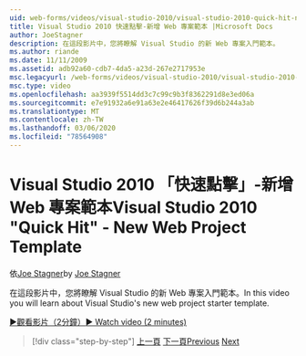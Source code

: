 ```yaml
---
uid: web-forms/videos/visual-studio-2010/visual-studio-2010-quick-hit-new-web-project-template
title: Visual Studio 2010 快速點擊-新增 Web 專案範本 |Microsoft Docs
author: JoeStagner
description: 在這段影片中，您將瞭解 Visual Studio 的新 Web 專案入門範本。
ms.author: riande
ms.date: 11/11/2009
ms.assetid: adb92a60-cdb7-4da5-a23d-267e2717953e
msc.legacyurl: /web-forms/videos/visual-studio-2010/visual-studio-2010-quick-hit-new-web-project-template
msc.type: video
ms.openlocfilehash: aa3939f5514dd3c7c99c9b3f8362291d8e3ed06a
ms.sourcegitcommit: e7e91932a6e91a63e2e46417626f39d6b244a3ab
ms.translationtype: MT
ms.contentlocale: zh-TW
ms.lasthandoff: 03/06/2020
ms.locfileid: "78564908"
---
```

# <a name="visual-studio-2010-quick-hit---new-web-project-template"></a><span data-ttu-id="b3468-103">Visual Studio 2010 「快速點擊」-新增 Web 專案範本</span><span class="sxs-lookup"><span data-stu-id="b3468-103">Visual Studio 2010 "Quick Hit" - New Web Project Template</span></span>

<span data-ttu-id="b3468-104">依[Joe Stagner](https://github.com/JoeStagner)</span><span class="sxs-lookup"><span data-stu-id="b3468-104">by [Joe Stagner](https://github.com/JoeStagner)</span></span>

<span data-ttu-id="b3468-105">在這段影片中，您將瞭解 Visual Studio 的新 Web 專案入門範本。</span><span class="sxs-lookup"><span data-stu-id="b3468-105">In this video you will learn about Visual Studio's new web project starter template.</span></span>

[<span data-ttu-id="b3468-106">&#9654;觀看影片（2分鐘）</span><span class="sxs-lookup"><span data-stu-id="b3468-106">&#9654; Watch video (2 minutes)</span></span>](https://channel9.msdn.com/Blogs/ASP-NET-Site-Videos/visual-studio-2010-quick-hit-new-web-project-template)

> [!div class="step-by-step"]
> <span data-ttu-id="b3468-107">[上一頁](visual-studio-2010-quick-hit-multi-monitor-support.md)
> [下一頁](visual-studio-2010-quick-hit-new-multi-targeting.md)</span><span class="sxs-lookup"><span data-stu-id="b3468-107">[Previous](visual-studio-2010-quick-hit-multi-monitor-support.md)
[Next](visual-studio-2010-quick-hit-new-multi-targeting.md)</span></span>
